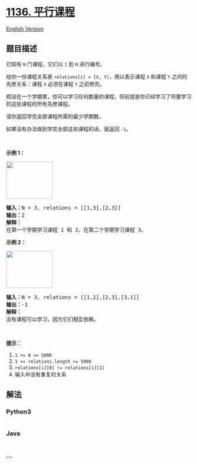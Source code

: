 # [1136. 平行课程](https://leetcode-cn.com/problems/parallel-courses)

[English Version](https://github.com/yanglr/leetcode-ac/blob/master/assets/1100-1199/1136.Parallel%20Courses/README_EN.md)

## 题目描述

<!-- 这里写题目描述 -->

<p>已知有 <code>N</code>&nbsp;门课程，它们以&nbsp;<code>1</code> 到&nbsp;<code>N</code>&nbsp;进行编号。</p>

<p>给你一份课程关系表&nbsp;<code>relations[i] = [X, Y]</code>，用以表示课程&nbsp;<code>X</code>&nbsp;和课程&nbsp;<code>Y</code>&nbsp;之间的先修关系：课程&nbsp;<code>X</code>&nbsp;必须在课程&nbsp;<code>Y</code>&nbsp;之前修完。</p>

<p>假设在一个学期里，你可以学习任何数量的课程，但前提是你已经学习了将要学习的这些课程的所有先修课程。</p>

<p>请你返回学完全部课程所需的最少学期数。</p>

<p>如果没有办法做到学完全部这些课程的话，就返回&nbsp;<code>-1</code>。</p>

<p>&nbsp;</p>

<p><strong>示例 1：</strong></p>

<p><strong><img alt="" src="https://cdn.jsdelivr.net/gh/yanglr/leetcode-ac@master/assets/1100-1199/1136.Parallel%20Courses/images/1316_ex1.png" style="height: 101px; width: 126px;"></strong></p>

<pre><strong>输入：</strong>N = 3, relations = [[1,3],[2,3]]
<strong>输出：</strong>2
<strong>解释：</strong>
在第一个学期学习课程 1 和 2，在第二个学期学习课程 3。
</pre>

<p><strong>示例 2：</strong></p>

<p><strong><img alt="" src="https://cdn.jsdelivr.net/gh/yanglr/leetcode-ac@master/assets/1100-1199/1136.Parallel%20Courses/images/1316_ex2.png" style="height: 101px; width: 126px;"></strong></p>

<pre><strong>输入：</strong>N = 3, relations = [[1,2],[2,3],[3,1]]
<strong>输出：</strong>-1
<strong>解释：</strong>
没有课程可以学习，因为它们相互依赖。</pre>

<p>&nbsp;</p>

<p><strong>提示：</strong></p>

<ol>
	<li><code>1 &lt;= N &lt;= 5000</code></li>
	<li><code>1 &lt;= relations.length &lt;= 5000</code></li>
	<li><code>relations[i][0] != relations[i][1]</code></li>
	<li>输入中没有重复的关系</li>
</ol>


## 解法

<!-- 这里可写通用的实现逻辑 -->

<!-- tabs:start -->

### **Python3**

<!-- 这里可写当前语言的特殊实现逻辑 -->

```python

```

### **Java**

<!-- 这里可写当前语言的特殊实现逻辑 -->

```java

```

### **...**

```

```

<!-- tabs:end -->

